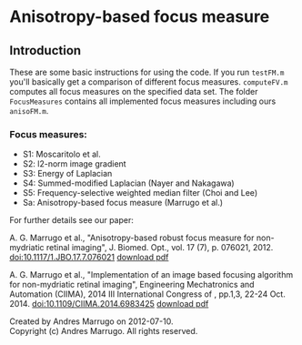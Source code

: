Anisotropy-based focus measure
================

## Introduction

These are some basic instructions for using the code. If you run `testFM.m` you'll basically get a comparison of different focus measures. `computeFV.m` computes all focus measures on the specified data set. The folder `FocusMeasures` contains all implemented focus measures including ours `anisoFM.m`.


### Focus measures:
- S1:   Moscaritolo et al. 
- S2:   l2-norm image gradient
- S3:   Energy of Laplacian
- S4:   Summed-modified Laplacian (Nayer and Nakagawa)
- S5:   Frequency-selective weighted median filter (Choi and Lee)
- Sa:   Anisotropy-based focus measure (Marrugo et al.)

For further details see our paper:


A. G. Marrugo et al., &quot;Anisotropy-based robust focus measure for
non-mydriatic retinal imaging&quot;, J. Biomed. Opt., vol. 17 (7), p. 076021,
2012.
[doi:10.1117/1.JBO.17.7.076021](http://dx.doi.org/10.1117/1.JBO.17.7.076021)
[download pdf](https://github.com/downloads/agmarrugo/anisotropy-focus/J.%20Biomed.%20Opt._Marrugo_2012.pdf)

A. G. Marrugo et al., &quot;Implementation of an image based focusing algorithm for non-mydriatic retinal imaging&quot;, Engineering Mechatronics and Automation (CIIMA), 2014 III International Congress of , pp.1,3, 22-24 Oct. 2014.
[doi:10.1109/CIIMA.2014.6983425](http://10.1109/CIIMA.2014.6983425)
[download pdf](https://github.com/agmarrugo/anisotropy-focus/releases/download/paper/Marrugo_2014.pdf)

Created by Andres Marrugo on 2012-07-10.   
Copyright (c)  Andres Marrugo. All rights reserved.
